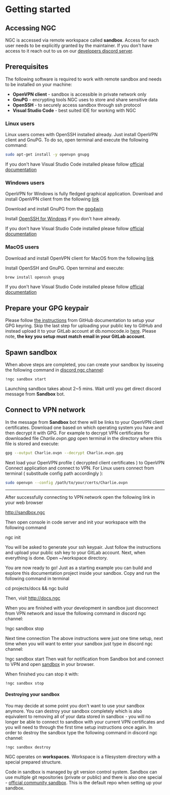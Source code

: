 # Getting started

## Accessing NGC

NGC is accessed via remote workspace called **sandbox**. Access for each user needs to be explicitly granted by the maintainer. If you don't have access to it reach out to us on our [developers discord server](https://discord.gg/CJYHdKCp).

## Prerequisites

The following software is required to work with remote sandbox and needs to be installed on your machine:

- **OpenVPN client** - sandbox is accessible in private network only
- **GnuPG** - encrypting tools NGC uses to store and share sensitive data
- **OpenSSH** - to securely access sandbox through ssh protocol
- **Visual Studio Code** - best suited IDE for working with NGC

### Linux users

Linux users comes with OpenSSH installed already. Just install OpenVPN client and GnuPG. To do so, open terminal and execute the following command:

```bash
sudo apt-get install -y openvpn gnupg
```

If you don't have Visual Studio Code installed please follow [official documentation](https://code.visualstudio.com/docs/setup/linux)

### Windows users

OpenVPN for Windows is fully fledged graphical application. Download and install OpenVPN client from the following [link](https://openvpn.net/client-connect-vpn-for-windows/)

Download and install GnuPG from the [gpg4win](https://gpg4win.org/download.html)

Install [OpenSSH for Windows](https://learn.microsoft.com/en-us/windows-server/administration/openssh/openssh_install_firstuse?tabs=gui) if you don't have already.

If you don't have Visual Studio Code installed please follow [official documentation](https://code.visualstudio.com/docs/setup/windows)

### MacOS users

Download and install OpenVPN client for MacOS from the following [link](https://openvpn.net/client-connect-vpn-for-mac-os/)

Install OpenSSH and GnuPG. Open terminal and execute:

```bash
brew install openssh gnupg
```

If you don't have Visual Studio Code installed please follow [official documentation](https://code.visualstudio.com/docs/setup/mac)

## Prepare your GPG keypair

Please follow [the instructions](https://docs.github.com/en/authentication/managing-commit-signature-verification/generating-a-new-gpg-key)
from GitHub documentation to setup your GPG keyring. Skip the last step for uploading your public key to GitHub and instead upload it to your GitLab account at db.nomocode.io [here](https://db.nomocode.io/-/profile/gpg_keys"). Please note, **the key you setup must match email in your GitLab account**.

## Spawn sandbox

When above steps are completed, you can create your sandbox by issueing the following command in <a href="https://discord.com/channels/836980618239803434/839980384627982377">discord ngc channel</a>:

```
!ngc sandbox start
```

Launching sandbox takes about 2~5 mins. Wait until you get direct discord message from **Sandbox** bot. 

## Connect to VPN network

In the message from **Sandbox** bot there will be links to your OpenVPN client certificates. Download one based on which operating system you have and then decrypt it with GPG. For example to decrypt VPN certificates for downloaded file *Charlie.ovpn.gpg* open terminal in the directory where this file is stored and execute:

```bash
gpg --output Charlie.ovpn --decrypt Charlie.ovpn.gpg
```

Next load your OpenVPN profile ( decrypted client certificates ) to OpenVPN Connect application and connect to VPN. For Linux users connect 
from terminal ( substitude config path accordingly ):

```bash
sudo openvpn --config /path/to/your/certs/Charlie.ovpn
```

---

After successfully connecting to VPN network open the following link in your web browser

<a href="http://sandbox.ngc">http://sandbox.ngc</a>

Then open console in code server and init your workspace with the following command

ngc init

You will be asked to generate your ssh keypair. Just follow the instructions and upload your public ssh key to your GitLab account. 
Next, when everything is done. Open ~/workspace directory.

You are now ready to go! Just as a starting example you can build and explore this documentation project inside your sandbox.
Copy and run the following command in terminal

cd projects/docs && ngc build

Then, visit <a href="http://docs.ngc">http://docs.ngc</a>

When you are finished with your development in sandbox just disconnect from VPN network and issue the following command in discord ngc channel:

!ngc sandbox stop

Next time connection
The above instructions were just one time setup, next time when you will want to enter your sandbox just type in discord ngc channel:

!ngc sandbox start
Then wait for notification from Sandbox bot and connect to VPN and open <a href="http://sandbox.ngc">sandbox</a> in your browser.
<p>When finished you can stop it with:</p>
<code>!ngc sandbox stop</code>
<h4>Destroying your sandbox</h4>
<p>
You may decide at some point you don't want to use your sandbox anymore. You can destroy your sandbox completely which is also equivalent to 
removing all of your data stored in sandbox - you will no longer be able to connect to sandbox with your current VPN certificates and you will 
need to through the first time setup instructions once again. In order to destroy the sandbox type the following command in discord ngc channel:
</p>
<code>!ngc sandbox destroy</code>

 
NGC operates on **workspaces**. Workspace is a filesystem directory with a special prepared structure.

Code in sandbox is managed by git version control system. Sandbox can use multiple git repositories (private or public) and there is also one special - <a href="https://db.nomocode.io/community/sandbox">official community sandbox</a>.
This is the default repo when setting up your sandbox. 